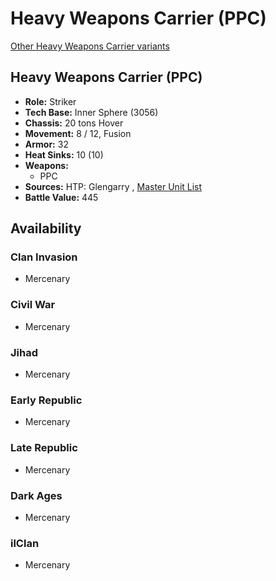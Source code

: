 # Heavy Weapons Carrier (PPC) 

[Other Heavy Weapons Carrier variants](../heavy_weapons_carrier.md) 

## Heavy Weapons Carrier (PPC) 

- **Role:** Striker 
- **Tech Base:** Inner Sphere (3056) 
- **Chassis:** 20 tons Hover 
- **Movement:** 8 / 12, Fusion 
- **Armor:** 32 
- **Heat Sinks:** 10 (10) 
- **Weapons:** 
  - PPC 
- **Sources:** HTP: Glengarry , [Master Unit List](http://masterunitlist.info/Unit/Details/1454) 
- **Battle Value:** 445 

## Availability 

### Clan Invasion 

- Mercenary 

### Civil War 

- Mercenary 

### Jihad 

- Mercenary 

### Early Republic 

- Mercenary 

### Late Republic 

- Mercenary 

### Dark Ages 

- Mercenary 

### ilClan 

- Mercenary 

